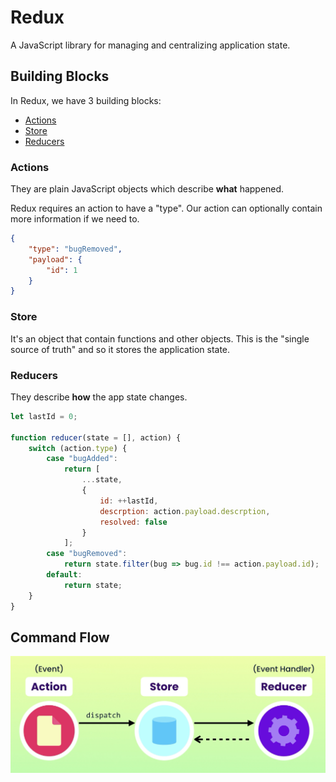 # Redux

A JavaScript library for managing and centralizing application state.

## Building Blocks

In Redux, we have 3 building blocks:

-   [Actions](#actions)
-   [Store](#store)
-   [Reducers](#reducers)

### Actions

They are plain JavaScript objects which describe **what** happened.

Redux requires an action to have a "type". Our action can optionally contain more information if we need to.

```json
{
	"type": "bugRemoved",
	"payload": {
		"id": 1
	}
}
```

### Store

It's an object that contain functions and other objects. This is the "single source of truth" and so it stores the
application state.

### Reducers

They describe **how** the app state changes.

```js
let lastId = 0;

function reducer(state = [], action) {
	switch (action.type) {
		case "bugAdded":
			return [
				...state,
				{
					id: ++lastId,
					descrption: action.payload.descrption,
					resolved: false
				}
			];
		case "bugRemoved":
			return state.filter(bug => bug.id !== action.payload.id);
		default:
			return state;
	}
}
```

## Command Flow

![Redux command flow](../assets/redux-command-flow.png)
